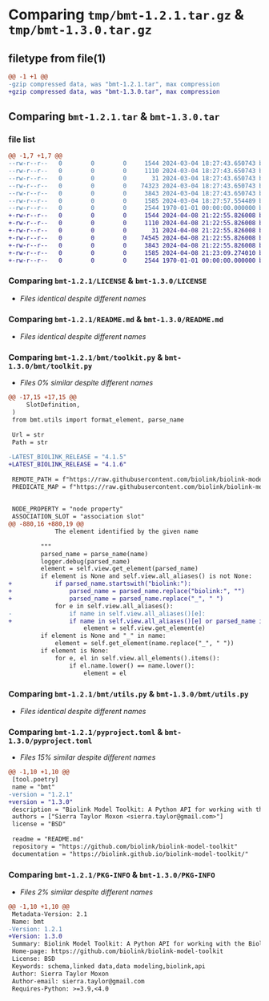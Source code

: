 # Comparing `tmp/bmt-1.2.1.tar.gz` & `tmp/bmt-1.3.0.tar.gz`

## filetype from file(1)

```diff
@@ -1 +1 @@
-gzip compressed data, was "bmt-1.2.1.tar", max compression
+gzip compressed data, was "bmt-1.3.0.tar", max compression
```

## Comparing `bmt-1.2.1.tar` & `bmt-1.3.0.tar`

### file list

```diff
@@ -1,7 +1,7 @@
--rw-r--r--   0        0        0     1544 2024-03-04 18:27:43.650743 bmt-1.2.1/LICENSE
--rw-r--r--   0        0        0     1110 2024-03-04 18:27:43.650743 bmt-1.2.1/README.md
--rw-r--r--   0        0        0       31 2024-03-04 18:27:43.650743 bmt-1.2.1/bmt/__init__.py
--rw-r--r--   0        0        0    74323 2024-03-04 18:27:43.650743 bmt-1.2.1/bmt/toolkit.py
--rw-r--r--   0        0        0     3843 2024-03-04 18:27:43.650743 bmt-1.2.1/bmt/utils.py
--rw-r--r--   0        0        0     1585 2024-03-04 18:27:57.554489 bmt-1.2.1/pyproject.toml
--rw-r--r--   0        0        0     2544 1970-01-01 00:00:00.000000 bmt-1.2.1/PKG-INFO
+-rw-r--r--   0        0        0     1544 2024-04-08 21:22:55.826008 bmt-1.3.0/LICENSE
+-rw-r--r--   0        0        0     1110 2024-04-08 21:22:55.826008 bmt-1.3.0/README.md
+-rw-r--r--   0        0        0       31 2024-04-08 21:22:55.826008 bmt-1.3.0/bmt/__init__.py
+-rw-r--r--   0        0        0    74545 2024-04-08 21:22:55.826008 bmt-1.3.0/bmt/toolkit.py
+-rw-r--r--   0        0        0     3843 2024-04-08 21:22:55.826008 bmt-1.3.0/bmt/utils.py
+-rw-r--r--   0        0        0     1585 2024-04-08 21:23:09.274010 bmt-1.3.0/pyproject.toml
+-rw-r--r--   0        0        0     2544 1970-01-01 00:00:00.000000 bmt-1.3.0/PKG-INFO
```

### Comparing `bmt-1.2.1/LICENSE` & `bmt-1.3.0/LICENSE`

 * *Files identical despite different names*

### Comparing `bmt-1.2.1/README.md` & `bmt-1.3.0/README.md`

 * *Files identical despite different names*

### Comparing `bmt-1.2.1/bmt/toolkit.py` & `bmt-1.3.0/bmt/toolkit.py`

 * *Files 0% similar despite different names*

```diff
@@ -17,15 +17,15 @@
     SlotDefinition,
 )
 from bmt.utils import format_element, parse_name
 
 Url = str
 Path = str
 
-LATEST_BIOLINK_RELEASE = "4.1.5"
+LATEST_BIOLINK_RELEASE = "4.1.6"
 
 REMOTE_PATH = f"https://raw.githubusercontent.com/biolink/biolink-model/v{LATEST_BIOLINK_RELEASE}/biolink-model.yaml"
 PREDICATE_MAP = f"https://raw.githubusercontent.com/biolink/biolink-model/v{LATEST_BIOLINK_RELEASE}/predicate_mapping.yaml"
 
 
 NODE_PROPERTY = "node property"
 ASSOCIATION_SLOT = "association slot"
@@ -880,16 +880,19 @@
             The element identified by the given name
 
         """
         parsed_name = parse_name(name)
         logger.debug(parsed_name)
         element = self.view.get_element(parsed_name)
         if element is None and self.view.all_aliases() is not None:
+            if parsed_name.startswith("biolink:"):
+                parsed_name = parsed_name.replace("biolink:", "")
+                parsed_name = parsed_name.replace("_", " ")
             for e in self.view.all_aliases():
-                if name in self.view.all_aliases()[e]:
+                if name in self.view.all_aliases()[e] or parsed_name in self.view.all_aliases()[e]:
                     element = self.view.get_element(e)
         if element is None and "_" in name:
             element = self.get_element(name.replace("_", " "))
         if element is None:
             for e, el in self.view.all_elements().items():
                 if el.name.lower() == name.lower():
                     element = el
```

### Comparing `bmt-1.2.1/bmt/utils.py` & `bmt-1.3.0/bmt/utils.py`

 * *Files identical despite different names*

### Comparing `bmt-1.2.1/pyproject.toml` & `bmt-1.3.0/pyproject.toml`

 * *Files 15% similar despite different names*

```diff
@@ -1,10 +1,10 @@
 [tool.poetry]
 name = "bmt"
-version = "1.2.1"
+version = "1.3.0"
 description = "Biolink Model Toolkit: A Python API for working with the Biolink Model"
 authors = ["Sierra Taylor Moxon <sierra.taylor@gmail.com>"]
 license = "BSD"
 
 readme = "README.md"
 repository = "https://github.com/biolink/biolink-model-toolkit"
 documentation = "https://biolink.github.io/biolink-model-toolkit/"
```

### Comparing `bmt-1.2.1/PKG-INFO` & `bmt-1.3.0/PKG-INFO`

 * *Files 2% similar despite different names*

```diff
@@ -1,10 +1,10 @@
 Metadata-Version: 2.1
 Name: bmt
-Version: 1.2.1
+Version: 1.3.0
 Summary: Biolink Model Toolkit: A Python API for working with the Biolink Model
 Home-page: https://github.com/biolink/biolink-model-toolkit
 License: BSD
 Keywords: schema,linked data,data modeling,biolink,api
 Author: Sierra Taylor Moxon
 Author-email: sierra.taylor@gmail.com
 Requires-Python: >=3.9,<4.0
```

